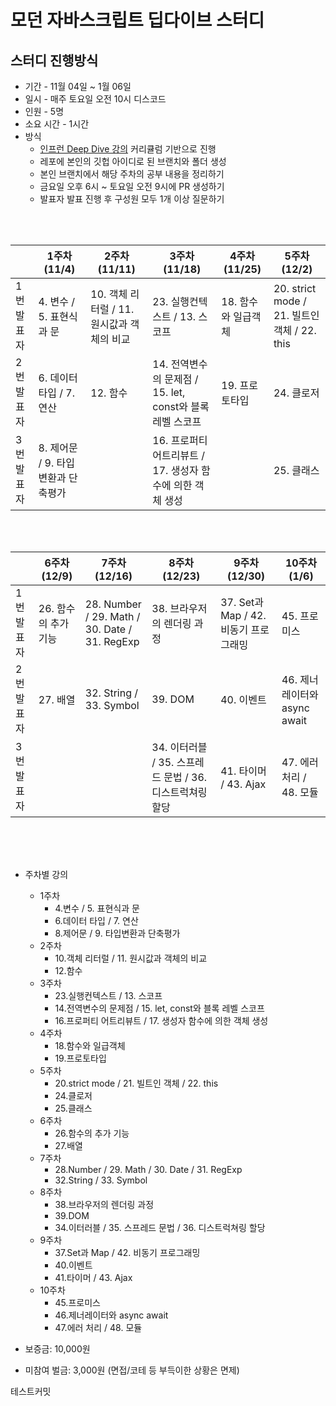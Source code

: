 # 모던 자바스크립트 딥다이브 스터디

## **스터디 진행방식**

-   기간 - 11월 04일 ~ 1월 06일
-   일시 - 매주 토요일 오전 10시 디스코드
-   인원 - 5명
-   소요 시간 - 1시간
-   방식
    -   [인프런 Deep Dive 강의](https://www.inflearn.com/course/%EB%AA%A8%EB%8D%98-%EC%9E%90%EB%B0%94%EC%8A%A4%ED%81%AC%EB%A6%BD%ED%8A%B8-%EB%94%A5%EB%8B%A4%EC%9D%B4%EB%B8%8C) 커리큘럼 기반으로 진행
    -   레포에 본인의 깃헙 아이디로 된 브랜치와 폴더 생성
    -   본인 브랜치에서 해당 주차의 공부 내용을 정리하기
    -   금요일 오후 6시 ~ 토요일 오전 9시에 PR 생성하기
    -   발표자 발표 진행 후 구성원 모두 1개 이상 질문하기

<br/>
<br/>

|            | 1주차 (11/4)                       | 2주차 (11/11)                              | 3주차 (11/18)                                              | 4주차 (11/25)       | 5주차 (12/2)                                 |
| ---------- | ---------------------------------- | ------------------------------------------ | ---------------------------------------------------------- | ------------------- | -------------------------------------------- |
| 1번 발표자 | 4. 변수 / 5. 표현식과 문           | 10. 객체 리터럴 / 11. 원시값과 객체의 비교 | 23. 실행컨텍스트 / 13. 스코프                              | 18. 함수와 일급객체 | 20. strict mode / 21. 빌트인 객체 / 22. this |
| 2번 발표자 | 6. 데이터 타입 / 7. 연산           | 12. 함수                                   | 14. 전역변수의 문제점 / 15. let, const와 블록 레벨 스코프  | 19. 프로토타입      | 24. 클로저                                   |
| 3번 발표자 | 8. 제어문 / 9. 타입변환과 단축평가 |                                            | 16. 프로퍼티 어트리뷰트 / 17. 생성자 함수에 의한 객체 생성 |                     | 25. 클래스                                   |

<br/>
<br/>

|            | 6주차 (12/9)         | 7주차 (12/16)                                 | 8주차 (12/23)                                            | 9주차 (12/30)                         | 10주차 (1/6)                 |
| ---------- | -------------------- | --------------------------------------------- | -------------------------------------------------------- | ------------------------------------- | ---------------------------- |
| 1번 발표자 | 26. 함수의 추가 기능 | 28. Number / 29. Math / 30. Date / 31. RegExp | 38. 브라우저의 렌더링 과정                               | 37. Set과 Map / 42. 비동기 프로그래밍 | 45. 프로미스                 |
| 2번 발표자 | 27. 배열             | 32. String / 33. Symbol                       | 39. DOM                                                  | 40. 이벤트                            | 46. 제너레이터와 async await |
| 3번 발표자 |                      |                                               | 34. 이터러블 / 35. 스프레드 문법 / 36. 디스트럭쳐링 할당 | 41. 타이머 / 43. Ajax                 | 47. 에러 처리 / 48. 모듈     |

<br/>
<br/>
<br/>

-   주차별 강의

    -   1주차
        -   4.변수 / 5. 표현식과 문
        -   6.데이터 타입 / 7. 연산
        -   8.제어문 / 9. 타입변환과 단축평가
    -   2주차
        -   10.객체 리터럴 / 11. 원시값과 객체의 비교
        -   12.함수
    -   3주차
        -   23.실행컨텍스트 / 13. 스코프
        -   14.전역변수의 문제점 / 15. let, const와 블록 레벨 스코프
        -   16.프로퍼티 어트리뷰트 / 17. 생성자 함수에 의한 객체 생성
    -   4주차
        -   18.함수와 일급객체
        -   19.프로토타입
    -   5주차
        -   20.strict mode / 21. 빌트인 객체 / 22. this
        -   24.클로저
        -   25.클래스
    -   6주차
        -   26.함수의 추가 기능
        -   27.배열
    -   7주차
        -   28.Number / 29. Math / 30. Date / 31. RegExp
        -   32.String / 33. Symbol
    -   8주차
        -   38.브라우저의 렌더링 과정
        -   39.DOM
        -   34.이터러블 / 35. 스프레드 문법 / 36. 디스트럭쳐링 할당
    -   9주차
        -   37.Set과 Map / 42. 비동기 프로그래밍
        -   40.이벤트
        -   41.타이머 / 43. Ajax
    -   10주차
        -   45.프로미스
        -   46.제너레이터와 async await
        -   47.에러 처리 / 48. 모듈

-   보증금: 10,000원
-   미참여 벌금: 3,000원 (면접/코테 등 부득이한 상황은 면제)

테스트커밋

